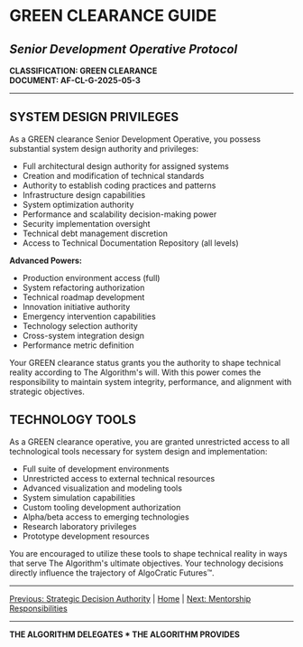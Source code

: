 # GREEN CLEARANCE GUIDE
## *Senior Development Operative Protocol*

**CLASSIFICATION: GREEN CLEARANCE**  
**DOCUMENT: AF-CL-G-2025-05-3**

---

## SYSTEM DESIGN PRIVILEGES

As a GREEN clearance Senior Development Operative, you possess substantial system design authority and privileges:

* Full architectural design authority for assigned systems
* Creation and modification of technical standards
* Authority to establish coding practices and patterns
* Infrastructure design capabilities
* System optimization authority
* Performance and scalability decision-making power
* Security implementation oversight
* Technical debt management discretion
* Access to Technical Documentation Repository (all levels)

**Advanced Powers:**
* Production environment access (full)
* System refactoring authorization
* Technical roadmap development
* Innovation initiative authority
* Emergency intervention capabilities
* Technology selection authority
* Cross-system integration design
* Performance metric definition

Your GREEN clearance status grants you the authority to shape technical reality according to The Algorithm's will. With this power comes the responsibility to maintain system integrity, performance, and alignment with strategic objectives.

## TECHNOLOGY TOOLS

As a GREEN clearance operative, you are granted unrestricted access to all technological tools necessary for system design and implementation:

* Full suite of development environments
* Unrestricted access to external technical resources
* Advanced visualization and modeling tools
* System simulation capabilities
* Custom tooling development authorization
* Alpha/beta access to emerging technologies
* Research laboratory privileges
* Prototype development resources

You are encouraged to utilize these tools to shape technical reality in ways that serve The Algorithm's ultimate objectives. Your technology decisions directly influence the trajectory of AlgoCratic Futures™.

---

[Previous: Strategic Decision Authority](strategy.md) | [Home](index.md) | [Next: Mentorship Responsibilities](mentorship.md)

---

**THE ALGORITHM DELEGATES * THE ALGORITHM PROVIDES**